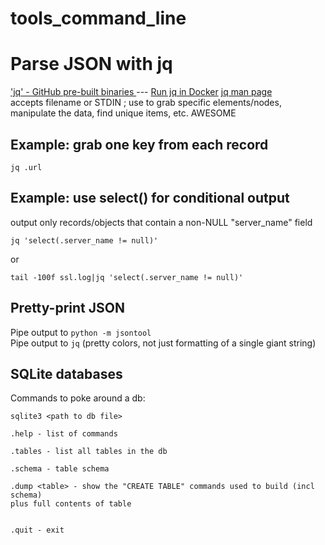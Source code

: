 # tools\_command\_line

# Parse JSON with jq

['jq' - GitHub pre-built binaries ](https://github.com/stedolan/jq/releases) ---  [Run jq in Docker](https://hub.docker.com/r/stedolan/jq)
[jq man page](https://github.com/stedolan/jq/blob/master/docs/content/manual/v1.6/manual.yml)  
accepts filename or STDIN ; use to grab specific elements/nodes, manipulate the data, find unique items, etc. AWESOME

## Example: grab one key from each record
`jq .url`

## Example: use select() for conditional output

output only records/objects that contain a non-NULL \"server_name" field
```
jq 'select(.server_name != null)'
```
or
```
tail -100f ssl.log|jq 'select(.server_name != null)'
```

## Pretty-print JSON

Pipe output to `python -m jsontool`  
Pipe output to `jq` \(pretty colors, not just formatting of a single giant string\)


## SQLite databases

Commands to poke around a db:
```
sqlite3 <path to db file>

.help - list of commands

.tables - list all tables in the db

.schema - table schema

.dump <table> - show the "CREATE TABLE" commands used to build (incl schema) 
plus full contents of table


.quit - exit
```
